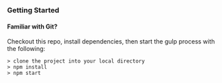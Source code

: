 # 



### Getting Started



#### Familiar with Git?
Checkout this repo, install dependencies, then start the gulp process with the following:

```
> clone the project into your local directory
> npm install
> npm start
```




